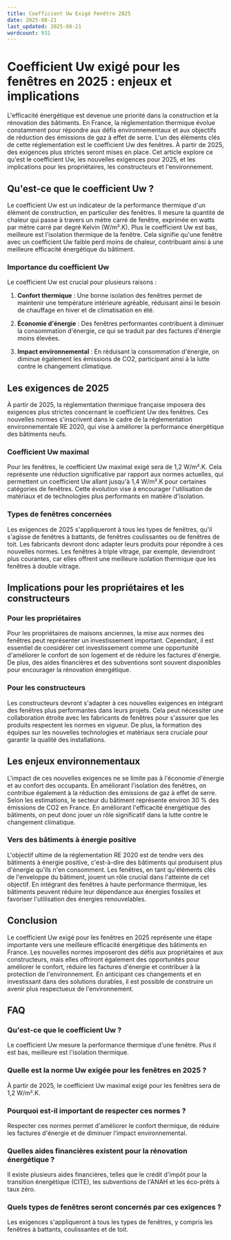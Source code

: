 ```yaml
---
title: Coefficient Uw Exigé Fenêtre 2025
date: 2025-08-21
last_updated: 2025-08-21
wordcount: 931
---
```


# Coefficient Uw exigé pour les fenêtres en 2025 : enjeux et implications

L'efficacité énergétique est devenue une priorité dans la construction et la rénovation des bâtiments. En France, la réglementation thermique évolue constamment pour répondre aux défis environnementaux et aux objectifs de réduction des émissions de gaz à effet de serre. L'un des éléments clés de cette réglementation est le coefficient Uw des fenêtres. À partir de 2025, des exigences plus strictes seront mises en place. Cet article explore ce qu'est le coefficient Uw, les nouvelles exigences pour 2025, et les implications pour les propriétaires, les constructeurs et l'environnement.

## Qu'est-ce que le coefficient Uw ?

Le coefficient Uw est un indicateur de la performance thermique d'un élément de construction, en particulier des fenêtres. Il mesure la quantité de chaleur qui passe à travers un mètre carré de fenêtre, exprimée en watts par mètre carré par degré Kelvin (W/m².K). Plus le coefficient Uw est bas, meilleure est l'isolation thermique de la fenêtre. Cela signifie qu'une fenêtre avec un coefficient Uw faible perd moins de chaleur, contribuant ainsi à une meilleure efficacité énergétique du bâtiment.

### Importance du coefficient Uw

Le coefficient Uw est crucial pour plusieurs raisons :

1. **Confort thermique** : Une bonne isolation des fenêtres permet de maintenir une température intérieure agréable, réduisant ainsi le besoin de chauffage en hiver et de climatisation en été.
  
2. **Économie d'énergie** : Des fenêtres performantes contribuent à diminuer la consommation d'énergie, ce qui se traduit par des factures d'énergie moins élevées.

3. **Impact environnemental** : En réduisant la consommation d'énergie, on diminue également les émissions de CO2, participant ainsi à la lutte contre le changement climatique.

## Les exigences de 2025

À partir de 2025, la réglementation thermique française imposera des exigences plus strictes concernant le coefficient Uw des fenêtres. Ces nouvelles normes s'inscrivent dans le cadre de la réglementation environnementale RE 2020, qui vise à améliorer la performance énergétique des bâtiments neufs.

### Coefficient Uw maximal

Pour les fenêtres, le coefficient Uw maximal exigé sera de 1,2 W/m².K. Cela représente une réduction significative par rapport aux normes actuelles, qui permettent un coefficient Uw allant jusqu'à 1,4 W/m².K pour certaines catégories de fenêtres. Cette évolution vise à encourager l'utilisation de matériaux et de technologies plus performants en matière d'isolation.

### Types de fenêtres concernées

Les exigences de 2025 s'appliqueront à tous les types de fenêtres, qu'il s'agisse de fenêtres à battants, de fenêtres coulissantes ou de fenêtres de toit. Les fabricants devront donc adapter leurs produits pour répondre à ces nouvelles normes. Les fenêtres à triple vitrage, par exemple, deviendront plus courantes, car elles offrent une meilleure isolation thermique que les fenêtres à double vitrage.

## Implications pour les propriétaires et les constructeurs

### Pour les propriétaires

Pour les propriétaires de maisons anciennes, la mise aux normes des fenêtres peut représenter un investissement important. Cependant, il est essentiel de considérer cet investissement comme une opportunité d'améliorer le confort de son logement et de réduire les factures d'énergie. De plus, des aides financières et des subventions sont souvent disponibles pour encourager la rénovation énergétique.

### Pour les constructeurs

Les constructeurs devront s'adapter à ces nouvelles exigences en intégrant des fenêtres plus performantes dans leurs projets. Cela peut nécessiter une collaboration étroite avec les fabricants de fenêtres pour s'assurer que les produits respectent les normes en vigueur. De plus, la formation des équipes sur les nouvelles technologies et matériaux sera cruciale pour garantir la qualité des installations.

## Les enjeux environnementaux

L'impact de ces nouvelles exigences ne se limite pas à l'économie d'énergie et au confort des occupants. En améliorant l'isolation des fenêtres, on contribue également à la réduction des émissions de gaz à effet de serre. Selon les estimations, le secteur du bâtiment représente environ 30 % des émissions de CO2 en France. En améliorant l'efficacité énergétique des bâtiments, on peut donc jouer un rôle significatif dans la lutte contre le changement climatique.

### Vers des bâtiments à énergie positive

L'objectif ultime de la réglementation RE 2020 est de tendre vers des bâtiments à énergie positive, c'est-à-dire des bâtiments qui produisent plus d'énergie qu'ils n'en consomment. Les fenêtres, en tant qu'éléments clés de l'enveloppe du bâtiment, jouent un rôle crucial dans l'atteinte de cet objectif. En intégrant des fenêtres à haute performance thermique, les bâtiments peuvent réduire leur dépendance aux énergies fossiles et favoriser l'utilisation des énergies renouvelables.

## Conclusion

Le coefficient Uw exigé pour les fenêtres en 2025 représente une étape importante vers une meilleure efficacité énergétique des bâtiments en France. Les nouvelles normes imposeront des défis aux propriétaires et aux constructeurs, mais elles offriront également des opportunités pour améliorer le confort, réduire les factures d'énergie et contribuer à la protection de l'environnement. En anticipant ces changements et en investissant dans des solutions durables, il est possible de construire un avenir plus respectueux de l'environnement.

## FAQ

### Qu'est-ce que le coefficient Uw ?

Le coefficient Uw mesure la performance thermique d'une fenêtre. Plus il est bas, meilleure est l'isolation thermique.

### Quelle est la norme Uw exigée pour les fenêtres en 2025 ?

À partir de 2025, le coefficient Uw maximal exigé pour les fenêtres sera de 1,2 W/m².K.

### Pourquoi est-il important de respecter ces normes ?

Respecter ces normes permet d'améliorer le confort thermique, de réduire les factures d'énergie et de diminuer l'impact environnemental.

### Quelles aides financières existent pour la rénovation énergétique ?

Il existe plusieurs aides financières, telles que le crédit d'impôt pour la transition énergétique (CITE), les subventions de l'ANAH et les éco-prêts à taux zéro.

### Quels types de fenêtres seront concernés par ces exigences ?

Les exigences s'appliqueront à tous les types de fenêtres, y compris les fenêtres à battants, coulissantes et de toit.